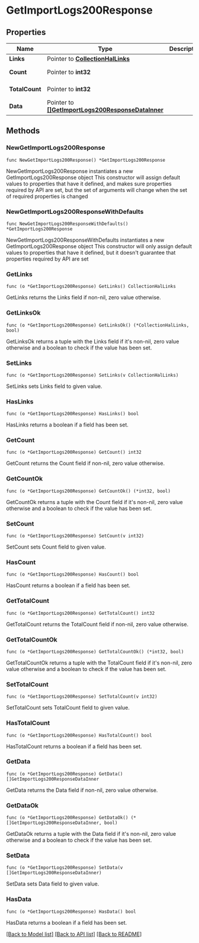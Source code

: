 # GetImportLogs200Response

## Properties

Name | Type | Description | Notes
------------ | ------------- | ------------- | -------------
**Links** | Pointer to [**CollectionHalLinks**](CollectionHalLinks.md) |  | [optional] 
**Count** | Pointer to **int32** |  | [optional] [readonly] 
**TotalCount** | Pointer to **int32** |  | [optional] [readonly] 
**Data** | Pointer to [**[]GetImportLogs200ResponseDataInner**](GetImportLogs200ResponseDataInner.md) |  | [optional] [readonly] 

## Methods

### NewGetImportLogs200Response

`func NewGetImportLogs200Response() *GetImportLogs200Response`

NewGetImportLogs200Response instantiates a new GetImportLogs200Response object
This constructor will assign default values to properties that have it defined,
and makes sure properties required by API are set, but the set of arguments
will change when the set of required properties is changed

### NewGetImportLogs200ResponseWithDefaults

`func NewGetImportLogs200ResponseWithDefaults() *GetImportLogs200Response`

NewGetImportLogs200ResponseWithDefaults instantiates a new GetImportLogs200Response object
This constructor will only assign default values to properties that have it defined,
but it doesn't guarantee that properties required by API are set

### GetLinks

`func (o *GetImportLogs200Response) GetLinks() CollectionHalLinks`

GetLinks returns the Links field if non-nil, zero value otherwise.

### GetLinksOk

`func (o *GetImportLogs200Response) GetLinksOk() (*CollectionHalLinks, bool)`

GetLinksOk returns a tuple with the Links field if it's non-nil, zero value otherwise
and a boolean to check if the value has been set.

### SetLinks

`func (o *GetImportLogs200Response) SetLinks(v CollectionHalLinks)`

SetLinks sets Links field to given value.

### HasLinks

`func (o *GetImportLogs200Response) HasLinks() bool`

HasLinks returns a boolean if a field has been set.

### GetCount

`func (o *GetImportLogs200Response) GetCount() int32`

GetCount returns the Count field if non-nil, zero value otherwise.

### GetCountOk

`func (o *GetImportLogs200Response) GetCountOk() (*int32, bool)`

GetCountOk returns a tuple with the Count field if it's non-nil, zero value otherwise
and a boolean to check if the value has been set.

### SetCount

`func (o *GetImportLogs200Response) SetCount(v int32)`

SetCount sets Count field to given value.

### HasCount

`func (o *GetImportLogs200Response) HasCount() bool`

HasCount returns a boolean if a field has been set.

### GetTotalCount

`func (o *GetImportLogs200Response) GetTotalCount() int32`

GetTotalCount returns the TotalCount field if non-nil, zero value otherwise.

### GetTotalCountOk

`func (o *GetImportLogs200Response) GetTotalCountOk() (*int32, bool)`

GetTotalCountOk returns a tuple with the TotalCount field if it's non-nil, zero value otherwise
and a boolean to check if the value has been set.

### SetTotalCount

`func (o *GetImportLogs200Response) SetTotalCount(v int32)`

SetTotalCount sets TotalCount field to given value.

### HasTotalCount

`func (o *GetImportLogs200Response) HasTotalCount() bool`

HasTotalCount returns a boolean if a field has been set.

### GetData

`func (o *GetImportLogs200Response) GetData() []GetImportLogs200ResponseDataInner`

GetData returns the Data field if non-nil, zero value otherwise.

### GetDataOk

`func (o *GetImportLogs200Response) GetDataOk() (*[]GetImportLogs200ResponseDataInner, bool)`

GetDataOk returns a tuple with the Data field if it's non-nil, zero value otherwise
and a boolean to check if the value has been set.

### SetData

`func (o *GetImportLogs200Response) SetData(v []GetImportLogs200ResponseDataInner)`

SetData sets Data field to given value.

### HasData

`func (o *GetImportLogs200Response) HasData() bool`

HasData returns a boolean if a field has been set.


[[Back to Model list]](../README.md#documentation-for-models) [[Back to API list]](../README.md#documentation-for-api-endpoints) [[Back to README]](../README.md)


